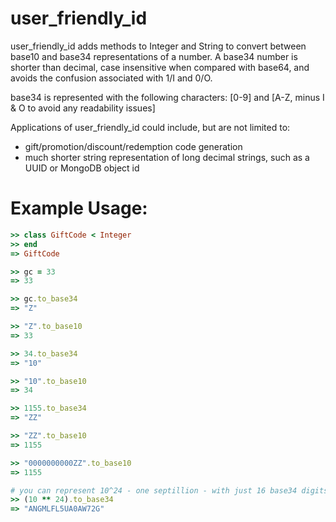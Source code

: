 user_friendly_id
======
user_friendly_id adds methods to Integer and String to convert between base10 and base34 representations of a number.  A base34 number is shorter than decimal, case insensitive when compared with base64, and avoids the confusion associated with 1/I and 0/O.

base34 is represented with the following characters: [0-9] and [A-Z, minus I & O to avoid any readability issues]

Applications of user_friendly_id could include, but are not limited to:
- gift/promotion/discount/redemption code generation
- much shorter string representation of long decimal strings, such as a UUID or MongoDB object id

Example Usage:
==============

```ruby
>> class GiftCode < Integer
>> end
=> GiftCode

>> gc = 33
=> 33

>> gc.to_base34
=> "Z"

>> "Z".to_base10
=> 33

>> 34.to_base34
=> "10"

>> "10".to_base10
=> 34

>> 1155.to_base34
=> "ZZ"

>> "ZZ".to_base10
=> 1155

>> "0000000000ZZ".to_base10
=> 1155

# you can represent 10^24 - one septillion - with just 16 base34 digits, aka, a string of length 16
>> (10 ** 24).to_base34
=> "ANGMLFL5UA0AW72G"
```
